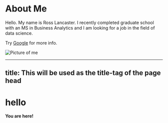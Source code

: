 # About Me
Hello. My name is Ross Lancaster. I recently completed graduate school with an MS in Business Analytics and I am looking for a job in the field of data science. 

Try [Google](https://www.google.com/) for more info.

![Picture of me](./assets/gradphoto.JPG)

---
title: This will be used as the title-tag of the page head
---

hello
=====

**You are here!**

